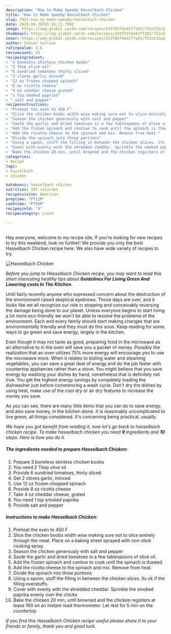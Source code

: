```yaml
---
description: "How to Make Speedy Hasselbach Chicken"
title: "How to Make Speedy Hasselbach Chicken"
slug: 2921-how-to-make-speedy-hasselbach-chicken
date: 2020-09-29T01:16:21.790Z
image: https://img-global.cpcdn.com/recipes/333fb5f4e42f7105/751x532cq70/hasselbach-chicken-recipe-main-photo.jpg
thumbnail: https://img-global.cpcdn.com/recipes/333fb5f4e42f7105/751x532cq70/hasselbach-chicken-recipe-main-photo.jpg
cover: https://img-global.cpcdn.com/recipes/333fb5f4e42f7105/751x532cq70/hasselbach-chicken-recipe-main-photo.jpg
author: Steven Carlson
ratingvalue: 4.6
reviewcount: 15
recipeingredient:
- "3 boneless skinless chicken boobs"
- "2 Tbsp olive oil"
- "6 sundried tomatoes thinly sliced"
- "2 cloves garlic minced"
- "12 oz frozen chopped spinach"
- "8 oz ricotta cheese"
- "4 oz cheddar cheese grated"
- "1 tsp smoked paprika"
- " salt and pepper"
recipeinstructions:
- "Preheat the oven to 450 F"
- "Slice the chicken boobs width wise making sure not to slice entirely through the meat. Place on a baking sheet sprayed with non-stick cooking spray."
- "Season the chicken generously with salt and pepper"
- "Sauté the garlic and dried tomatoes in a few tablespoons of olive oil."
- "Add the frozen spinach and contiue to cook until the spinach is thawed."
- "Add the ricotta cheese to the spinach and mix. Remove from heat."
- "Divide the spinach into three portions"
- "Using a spoon, stuff the filling in between the chicken slices. Its ok if the filling overstuffs."
- "Cover with evenly with the shredded cheddar. Sprinkle the smoked paprika evenly over the chicke"
- "Bake the chicken 20 min, until browned and the chicken registers at lease 160 on an instant read thermometer. Let rest for 5 min on the countertop"
categories:
- Recipe
tags:
- hasselbach
- chicken

katakunci: hasselbach chicken 
nutrition: 107 calories
recipecuisine: American
preptime: "PT11M"
cooktime: "PT55M"
recipeyield: "4"
recipecategory: Lunch

---
```

<br>
Hey everyone, welcome to my recipe site, If you're looking for new recipes to try this weekend, look no further! We provide you only the best Hasselbach Chicken recipe here. We also have wide variety of recipes to try.
<br>


![Hasselbach Chicken](https://img-global.cpcdn.com/recipes/333fb5f4e42f7105/751x532cq70/hasselbach-chicken-recipe-main-photo.jpg)

<i>Before you jump to Hasselbach Chicken recipe, you may want to read this short interesting healthy tips about 
<strong>Guidelines For Living Green And Lowering costs In The Kitchen</strong>.</i>
</br>

Until fairly recently anyone who expressed concern about the destruction of the environment raised skeptical eyebrows. Those days are over, and it looks like we all recognize our role in stopping and conceivably reversing the damage being done to our planet. Unless everyone begins to start living a lot more eco-friendly we won't be able to resolve the problems of the environment. Each and every family should start making changes that are environmentally friendly and they must do this soon. Keep reading for some ways to go green and save energy, largely in the kitchen.

Even though it may not taste as good, preparing food in the microwave as an alternative to in the oven will save you a packet of money. Possibly the realization that an oven utilizes 75% more energy will encourage you to use the microwave more. When it relates to boiling water and steaming vegetables, you can save a great deal of energy and do the job faster with countertop appliances rather than a stove. You might believe that you save energy by washing your dishes by hand, nonetheless that is definitely not true. You get the highest energy savings by completely loading the dishwasher just before commencing a wash cycle. Don't dry the dishes by using heat, make use of the cool dry or air dry features to increase the money you save.

As you can see, there are many little items that you can do to save energy, and also save money, in the kitchen alone. It is reasonably uncomplicated to live green, all things considered. It's concerning being practical, usually.


<i>We hope you got benefit from reading it, now let's go back to hasselbach chicken recipe. To make hasselbach chicken you need <strong>9</strong> ingredients and <strong>10</strong> steps. Here is how you do it.
</i>

##### The ingredients needed to prepare Hasselbach Chicken:

1. Prepare 3 boneless skinless chicken boobs
1. You need 2 Tbsp olive oil
1. Provide 6 sundried tomatoes, thinly sliced
1. Get 2 cloves garlic, minced
1. Use 12 oz frozen chopped spinach
1. Provide 8 oz ricotta cheese
1. Take 4 oz cheddar cheese, grated
1. You need 1 tsp smoked paprika
1. Provide  salt and pepper


##### Instructions to make Hasselbach Chicken:

1. Preheat the oven to 450 F
1. Slice the chicken boobs width wise making sure not to slice entirely through the meat. Place on a baking sheet sprayed with non-stick cooking spray.
1. Season the chicken generously with salt and pepper
1. Sauté the garlic and dried tomatoes in a few tablespoons of olive oil.
1. Add the frozen spinach and contiue to cook until the spinach is thawed.
1. Add the ricotta cheese to the spinach and mix. Remove from heat.
1. Divide the spinach into three portions
1. Using a spoon, stuff the filling in between the chicken slices. Its ok if the filling overstuffs.
1. Cover with evenly with the shredded cheddar. Sprinkle the smoked paprika evenly over the chicke
1. Bake the chicken 20 min, until browned and the chicken registers at lease 160 on an instant read thermometer. Let rest for 5 min on the countertop


<i>If you find this Hasselbach Chicken recipe useful please share it to your friends or family, thank you and good luck.</i>
